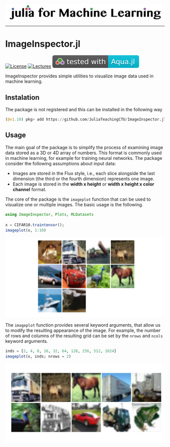 <p align="center">
 <img src="https://raw.githubusercontent.com/JuliaTeachingCTU/JuliaCTUGraphics/main/logo/Julia-for-Machine-Learning-logo.svg" alt="Course logo"/>
</p>

---
# ImageInspector.jl

[![License](https://img.shields.io/badge/License-MIT-blue.svg)](https://github.com/JuliaTeachingCTU/ImageInspector.jl/blob/master/LICENSE)
[![Lectures](https://img.shields.io/badge/docs-stable-blue.svg)](http://bit.ly/JuliaML)
[![Aqua](https://raw.githubusercontent.com/JuliaTesting/Aqua.jl/master/badge.svg)](https://github.com/JuliaTesting/Aqua.jl)

ImageInspector provides simple utilities to visualize image data used in machine learning.

## Instalation

The package is not registered and this can be installed in the following way

```julia
(@v1.10) pkg> add https://github.com/JuliaTeachingCTU/ImageInspector.jl
```

## Usage

The main goal of the package is to simplify the process of examining image data stored as a 3D or 4D array of numbers. This format is commonly used in machine learning, for example for training neural networks. The package consider the following assumptions about input data:

- Images are stored in the Flux style, i.e., each slice alongside the last dimension (the third or the fourth dimension) represents one image.
- Each image is stored in the **width x height** or  **width x height x color channel** format.

The core of the package is the `imageplot` function that can be used to visualize one or multiple images. The basic usage is the following.

```julia
using ImageInspector, Plots, MLDatasets

x = CIFAR10.traintensor();
imageplot(x, 1:10)
```

<p align="center">
  <img src="assets/cifar.svg?raw=true">
</p>

The `imageplot` function provides several keyword arguments, that allow us to modify the resulting appearance of the image.  For example, the number of rows and columns of the resulting grid can be set by the `nrows` and `ncols` keyword arguments.

```julia
inds = [2, 4, 8, 16, 32, 64, 128, 256, 512, 1024]
imageplot(x, inds; nrows = 2)
```

<p align="center">
  <img src="assets/cifar_21.svg?raw=true">
</p>
